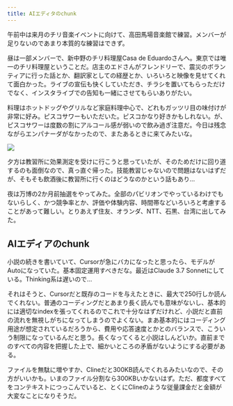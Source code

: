 ```yaml
---
title: AIエディタのchunk
---
```


午前中は来月のチリ音楽イベントに向けて、高田馬場音楽館で練習。メンバーが足りないのであまり本質的な練習はできず。

昼は一部メンバーで、新中野のチリ料理屋Casa de Eduardoさんへ。東京では唯一のチリ料理屋ということだ。店主のエドさんがフレンドリーで、震災のボランティアに行った話とか、翻訳家としての経歴とか、いろいろと映像を見せてくれて面白かった。ライブの宣伝も快くしていただき、チラシを置いてもらっただけでなく、インスタライブでの告知も一緒にさせてもらいありがたい。

料理はホットドッグやグリルなど家庭料理中心で、どれもガッツリ目の味付けが非常に好み。ピスコサワーもいただいた。ピスコかなり好きかもしれない。が、ピスコサワーは度数の割にアルコール感が弱いので飲み過ぎ注意だ。今日は残念ながらエンパナーダがなかったので、またあるときに来てみたいな。

![](https://photos.apkas.net/medium/202505/20250510-G3000414.webp)

夕方は教習所に効果測定を受けに行こうと思っていたが、そのためだけに回り道するのも面倒なので、真っ直ぐ帰った。技能教習じゃないので問題はないはずだが、そもそも飲酒後に教習所に行くのはどうなのかという話もあり...

夜は万博の2か月前抽選をやってみた。全部のパビリオンでやっているわけでもないらしく、かつ競争率とか、評価や体験内容、時間帯などいろいろと考慮することがあって難しい。とりあえず住友、オランダ、NTT、石黒、台湾に出してみた。

## AIエディアのchunk

小説の続きを書いていて、Cursorが急にバカになったと思ったら、モデルがAutoになっていた。基本固定運用すべきだな。最近はClaude 3.7 Sonnetにしている。Thinking系は遅いので...

それはそうと、Cursorだと既存のコードを与えたときに、最大で250行しか読んでくれない。普通のコーディングだとあまり長く読んでも意味がないし、基本的には適切なindexを張ってくれるのでこれで十分なはずだけれど、小説だと直前の流れを無視しがちになってしまうのでよくない。まあ基本的にはコーディング用途が想定されているだろうから、費用や応答速度とかとのバランスで、こういう制限になっているんだと思う。長くなってくると小説はしんどいか。直前までのすべての内容を把握した上で、細かいところの矛盾がないようにする必要がある。

ファイルを無駄に増やすか、Clineだと300KB読んでくれるみたいなので、その方がいいかも。いまのファイル分割なら300KBいかないはず。ただ、都度すべてをコンテキストにつっこんでいると、とくにClineのような従量課金だと金額が大変なことになりそうだ。
